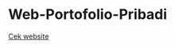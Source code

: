 # Web-Portofolio-Pribadi

<a href="https://dvaalmeyda.github.io/web-portofolio-tailwind-css/?" target="blank">Cek website</a>
